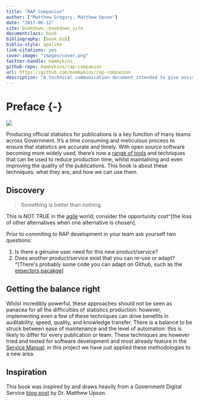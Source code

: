 ```yaml
--- 
title: "RAP Companion"
author: ["Matthew Gregory, Matthew Upson"]
date: "2017-06-12"
site: bookdown::bookdown_site
documentclass: book
bibliography: [book.bib]
biblio-style: apalike
link-citations: yes
cover-image: "images/cover.png"
twitter-handle: mammykins_
github-repo: mammykins/rap-companion
url: https://github.com/mammykins/rap-companion
description: "A technical communication document intended to give assistance to people developing a Reproducible Analytical Pipeline."
---
```


# Preface {-}

<a href="https://commons.wikimedia.org/wiki/File:Warp_pipe_edited.PNG" target="_blank"><img src="images/cover.jpg" style="display: block; margin: auto;" /></a>

Producing official statistics for publications is a key function of many teams across Government. It’s a time consuming and meticulous process to ensure that statistics are accurate and timely. With open source software becoming more widely used, there’s now a [range of tools](https://www.gov.uk/service-manual/technology/choosing-technology-an-introduction) and techniques that can be used to reduce production time, whilst maintaining and even improving the quality of the publications. This book is about these techniques: what they are, and how we can use them.  

## Discovery

> Something is better than nothing. 

This is NOT TRUE in the [agile](https://en.wikipedia.org/wiki/Agile_software_development) world; consider the opportunity cost^[the loss of other alternatives when one alternative is chosen].  

Prior to commiting to RAP development in your team ask yourself two questions:  

1. Is there a genuine user need for this new product/service?
2. Does another product/service exist that you can re-use or adapt?^[There's probably some code you can adapt on Github, such as the [eesectors pacakge](https://github.com/ukgovdatascience/eesectors)]

## Getting the balance right

Whilst incredibly powerful, these approaches should not be seen as panacea for all the difficulties of statistics production: however, implementing even a few of these techniques can drive benefits in auditability, speed, quality, and knowledge transfer. There is a balance to be struck between ease of maintenance and the level of automation: this is likely to differ for every publication or team. These techniques are however tried and tested for software development and most already feature in the [Service Manual](https://www.gov.uk/service-manual/technology): in this project we have just applied these methodologies to a new area.

## Inspiration

This book was inspired by and draws heavily from a Government Digital Service [blog post](https://gdsdata.blog.gov.uk/2017/03/27/reproducible-analytical-pipeline/) by Dr. Matthew Upson.  
